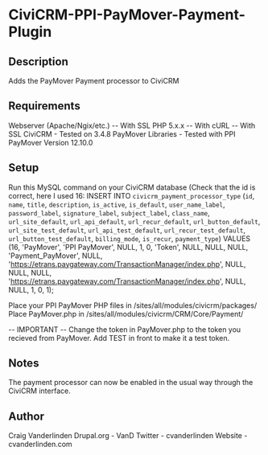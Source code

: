 CiviCRM-PPI-PayMover-Payment-Plugin
================================

Description
-------------------------
Adds the PayMover Payment processor to CiviCRM

Requirements
-------------------------
Webserver (Apache/Ngix/etc.)
-- With SSL
PHP 5.x.x
-- With cURL
-- With SSL
CiviCRM - Tested on 3.4.8
PayMover Libraries - Tested with PPI PayMover Version 12.10.0


Setup
-------------------------
Run this MySQL command on your CiviCRM database (Check that the id is correct, here I used 16:
INSERT INTO `civicrm_payment_processor_type` (`id`, `name`, `title`, `description`, `is_active`, `is_default`, `user_name_label`, `password_label`, `signature_label`, `subject_label`, `class_name`, `url_site_default`, `url_api_default`, `url_recur_default`, `url_button_default`, `url_site_test_default`, `url_api_test_default`, `url_recur_test_default`, `url_button_test_default`, `billing_mode`, `is_recur`, `payment_type`) VALUES (16, 'PayMover', 'PPI PayMover', NULL, 1, 0, 'Token', NULL, NULL, NULL, 'Payment_PayMover', NULL, 'https://etrans.paygateway.com/TransactionManager/index.php', NULL, NULL, NULL, 'https://etrans.paygateway.com/TransactionManager/index.php', NULL, NULL, 1, 0, 1);

Place your PPI PayMover PHP files in <web root>/sites/all/modules/civicrm/packages/
Place PayMover.php in <web root>/sites/all/modules/civicrm/CRM/Core/Payment/

-- IMPORTANT --
Change the token in PayMover.php to the token you recieved from PayMover.  Add TEST in front to make it a test token.

Notes
-------------------------
The payment processor can now be enabled in the usual way through the CiviCRM interface.

Author
-------------------------
Craig Vanderlinden
    Drupal.org - VanD
    Twitter - cvanderlinden
    Website - cvanderlinden.com